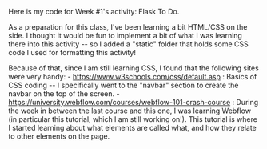 Here is my code for Week #1's activity: Flask To Do.

As a preparation for this class, I've been learning a bit HTML/CSS on the side. I thought it would be fun to implement a bit of what I was learning there
into this activity -- so I added a "static" folder that holds some CSS code I used for formatting this activity!

Because of that, since I am still learning CSS, I found that the following sites were very handy:
    - https://www.w3schools.com/css/default.asp : Basics of CSS coding -- I specifically went to the "navbar" section to create the navbar on the top of the screen.
    - https://university.webflow.com/courses/webflow-101-crash-course : During the week in between the last course 
        and this one, I was learning Webflow (in particular this tutorial, which I am still working on!).
        This tutorial is where I started learning about what elements are called what, and how they relate to other
        elements on the page.


